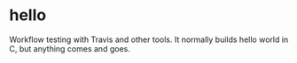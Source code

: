 # hello

Workflow testing with Travis and other tools. It normally builds hello world in C, but anything comes and goes.
